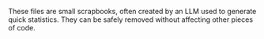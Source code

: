 These files are small scrapbooks, often created by an LLM used to generate quick statistics. They can be safely removed without affecting other pieces of code.
